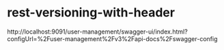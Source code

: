 # rest-versioning-with-header

http://localhost:9091/user-management/swagger-ui/index.html?configUrl=%2Fuser-management%2Fv3%2Fapi-docs%2Fswagger-config 

